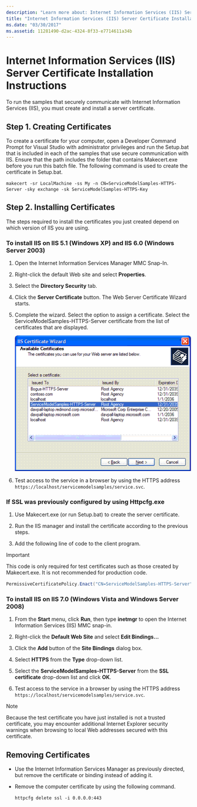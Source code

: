 ```yaml
---
description: "Learn more about: Internet Information Services (IIS) Server Certificate Installation Instructions"
title: "Internet Information Services (IIS) Server Certificate Installation Instructions"
ms.date: "03/30/2017"
ms.assetid: 11281490-d2ac-4324-8f33-e7714611a34b
---
```

# Internet Information Services (IIS) Server Certificate Installation Instructions

To run the samples that securely communicate with Internet Information Services (IIS), you must create and install a server certificate.

## Step 1. Creating Certificates

To create a certificate for your computer, open a Developer Command Prompt for Visual Studio with administrator privileges and run the Setup.bat that is included in each of the samples that use secure communication with IIS. Ensure that the path includes the folder that contains Makecert.exe before you run this batch file. The following command is used to create the certificate in Setup.bat.

```console
makecert -sr LocalMachine -ss My -n CN=ServiceModelSamples-HTTPS-Server -sky exchange -sk ServiceModelSamples-HTTPS-Key
```

## Step 2. Installing Certificates

The steps required to install the certificates you just created depend on which version of IIS you are using.

### To install IIS on IIS 5.1 (Windows XP) and IIS 6.0 (Windows Server 2003)

1. Open the Internet Information Services Manager MMC Snap-In.

2. Right-click the default Web site and select **Properties**.

3. Select the **Directory Security** tab.

4. Click the **Server Certificate** button. The Web Server Certificate Wizard starts.

5. Complete the wizard. Select the option to assign a certificate. Select the ServiceModelSamples-HTTPS-Server certificate from the list of certificates that are displayed.

     ![IIS Certificate Wizard](media/iiscertificate-wizard.GIF "IISCertificate_Wizard")

6. Test access to the service in a browser by using the HTTPS address `https://localhost/servicemodelsamples/service.svc`.

### If SSL was previously configured by using Httpcfg.exe

1. Use Makecert.exe (or run Setup.bat) to create the server certificate.

2. Run the IIS manager and install the certificate according to the previous steps.

3. Add the following line of code to the client program.

> [!IMPORTANT]
> This code is only required for test certificates such as those created by Makecert.exe. It is not recommended for production code.

```csharp
PermissiveCertificatePolicy.Enact("CN=ServiceModelSamples-HTTPS-Server");
```

### To install IIS on IIS 7.0 (Windows Vista and Windows Server 2008)

1. From the **Start** menu, click **Run**, then type **inetmgr** to open the Internet Information Services (IIS) MMC snap-in.

2. Right-click the **Default Web Site** and select **Edit Bindings…**

3. Click the **Add** button of the **Site Bindings** dialog box.

4. Select **HTTPS** from the **Type** drop-down list.

5. Select the **ServiceModelSamples-HTTPS-Server** from the **SSL certificate** drop-down list and click **OK**.

6. Test access to the service in a browser by using the HTTPS address `https://localhost/servicemodelsamples/service.svc`.

> [!NOTE]
> Because the test certificate you have just installed is not a trusted certificate, you may encounter additional Internet Explorer security warnings when browsing to local Web addresses secured with this certificate.

## Removing Certificates

- Use the Internet Information Services Manager as previously directed, but remove the certificate or binding instead of adding it.

- Remove the computer certificate by using the following command.

    ```console
    httpcfg delete ssl -i 0.0.0.0:443
    ```
